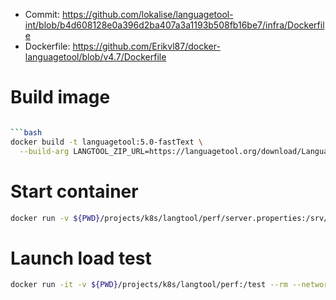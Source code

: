 
- Commit: https://github.com/lokalise/languagetool-int/blob/b4d608128e0a396d2ba407a3a1193b508fb16be7/infra/Dockerfile
- Dockerfile: https://github.com/Erikvl87/docker-languagetool/blob/v4.7/Dockerfile

# Build image

```bash

```bash
docker build -t languagetool:5.0-fastText \
  --build-arg LANGTOOL_ZIP_URL=https://languagetool.org/download/LanguageTool-5.0.zip -f Dockerfile.fasttext .
```

# Start container

```bash
docker run -v ${PWD}/projects/k8s/langtool/perf/server.properties:/srv/server.properties:ro -p 8010:8010 -d 053497547689.dkr.ecr.eu-central-1.amazonaws.com/languagetool/app:6.2-SNAPSHOT
```

# Launch load test

```bash
docker run -it -v ${PWD}/projects/k8s/langtool/perf:/test --rm --network host grafana/k6:0.45.0 run /test/performance_tuning.js
```
